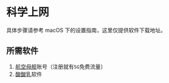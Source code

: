 # 科学上网

具体步骤请参考 macOS 下的设置指南，这里仅提供软件下载地址。

## 所需软件

1. [航空母舰](https://free-ss.me/)账号（注册就有`5G`免费流量）
2. [酸酸乳](https://github.com/shadowsocksrr/shadowsocksr-csharp/releases)软件